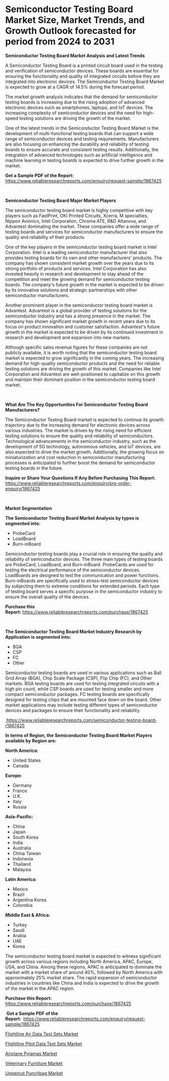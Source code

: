<p><h1>Semiconductor Testing Board Market Size, Market Trends, and Growth Outlook forecasted for period from 2024 to 2031</h1></p><p><strong>Semiconductor Testing Board Market Analysis and Latest Trends</strong></p>
<p><p>A Semiconductor Testing Board is a printed circuit board used in the testing and verification of semiconductor devices. These boards are essential for ensuring the functionality and quality of integrated circuits before they are integrated into electronic devices. The Semiconductor Testing Board Market is expected to grow at a CAGR of 14.5% during the forecast period. </p><p>The market growth analysis indicates that the demand for semiconductor testing boards is increasing due to the rising adoption of advanced electronic devices such as smartphones, laptops, and IoT devices. The increasing complexity of semiconductor devices and the need for high-speed testing solutions are driving the growth of the market. </p><p>One of the latest trends in the Semiconductor Testing Board Market is the development of multi-functional testing boards that can support a wide range of semiconductor devices and testing requirements. Manufacturers are also focusing on enhancing the durability and reliability of testing boards to ensure accurate and consistent testing results. Additionally, the integration of advanced technologies such as artificial intelligence and machine learning in testing boards is expected to drive further growth in the market.</p></p>
<p><strong>Get a Sample PDF of the Report:&nbsp;</strong> <a href="https://www.reliableresearchreports.com/enquiry/request-sample/1867425">https://www.reliableresearchreports.com/enquiry/request-sample/1867425</a></p>
<p>&nbsp;</p>
<p><strong>Semiconductor Testing Board Major Market Players</strong></p>
<p><p>The semiconductor testing board market is highly competitive with key players such as FastPrint, OKI Printed Circuits, Xcerra, M specialties, Nippon Avionics, Intel Corporation, Chroma ATE, R&D Altanova, and Advantest dominating the market. These companies offer a wide range of testing boards and services for semiconductor manufacturers to ensure the quality and reliability of their products.</p><p>One of the key players in the semiconductor testing board market is Intel Corporation. Intel is a leading semiconductor manufacturer that also provides testing boards for its own and other manufacturers' products. The company has shown consistent market growth over the years due to its strong portfolio of products and services. Intel Corporation has also invested heavily in research and development to stay ahead of the competition and meet the growing demand for semiconductor testing boards. The company's future growth in the market is expected to be driven by its innovative solutions and strategic partnerships with other semiconductor manufacturers.</p><p>Another prominent player in the semiconductor testing board market is Advantest. Advantest is a global provider of testing solutions for the semiconductor industry and has a strong presence in the market. The company has shown significant market growth in recent years due to its focus on product innovation and customer satisfaction. Advantest's future growth in the market is expected to be driven by its continued investment in research and development and expansion into new markets.</p><p>Although specific sales revenue figures for these companies are not publicly available, it is worth noting that the semiconductor testing board market is expected to grow significantly in the coming years. The increasing demand for high-quality semiconductor products and the need for reliable testing solutions are driving the growth of this market. Companies like Intel Corporation and Advantest are well-positioned to capitalize on this growth and maintain their dominant position in the semiconductor testing board market.</p></p>
<p>&nbsp;</p>
<p><strong>What Are The Key Opportunities For Semiconductor Testing Board Manufacturers?</strong></p>
<p><p>The Semiconductor Testing Board market is expected to continue its growth trajectory due to the increasing demand for electronic devices across various industries. The market is driven by the rising need for efficient testing solutions to ensure the quality and reliability of semiconductors. Technological advancements in the semiconductor industry, such as the development of 5G technology, autonomous vehicles, and IoT devices, are also expected to drive the market growth. Additionally, the growing focus on miniaturization and cost reduction in semiconductor manufacturing processes is anticipated to further boost the demand for semiconductor testing boards in the future.</p></p>
<p><strong>Inquire or Share Your Questions If Any Before Purchasing This Report:</strong> <a href="https://www.reliableresearchreports.com/enquiry/pre-order-enquiry/1867425">https://www.reliableresearchreports.com/enquiry/pre-order-enquiry/1867425</a></p>
<p>&nbsp;</p>
<p><strong>Market Segmentation</strong></p>
<p><strong>The Semiconductor Testing Board Market Analysis by types is segmented into:</strong></p>
<p><ul><li>ProbeCard</li><li>LoadBoard</li><li>Burn-inBoard</li></ul></p>
<p><p>Semiconductor testing boards play a crucial role in ensuring the quality and reliability of semiconductor devices. The three main types of testing boards are ProbeCard, LoadBoard, and Burn-inBoard. ProbeCards are used for testing the electrical performance of the semiconductor devices. LoadBoards are designed to test the communication and power functions. Burn-inBoards are specifically used to stress-test semiconductor devices by subjecting them to extreme conditions for extended periods. Each type of testing board serves a specific purpose in the semiconductor industry to ensure the overall quality of the devices.</p></p>
<p><strong>Purchase this Report:&nbsp;</strong><a href="https://www.reliableresearchreports.com/purchase/1867425">https://www.reliableresearchreports.com/purchase/1867425</a></p>
<p>&nbsp;</p>
<p><strong>The Semiconductor Testing Board Market Industry Research by Application is segmented into:</strong></p>
<p><ul><li>BGA</li><li>CSP</li><li>FC</li><li>Other</li></ul></p>
<p><p>Semiconductor testing boards are used in various applications such as Ball Grid Array (BGA), Chip Scale Package (CSP), Flip Chip (FC), and Other markets. BGA testing boards are used for testing integrated circuits with a high pin count, while CSP boards are used for testing smaller and more compact semiconductor packages. FC testing boards are specifically designed for testing chips that are mounted face down on the board. Other market applications may include testing different types of semiconductor devices and packages to ensure their functionality and reliability.</p></p>
<p><a href="https://www.reliableresearchreports.com/semiconductor-testing-board-r1867425">&nbsp;https://www.reliableresearchreports.com/semiconductor-testing-board-r1867425</a></p>
<p><strong>In terms of Region, the Semiconductor Testing Board Market Players available by Region are:</strong></p>
<p>
    <p> <strong> North America: </strong>
        <ul>
            <li>United States</li>
            <li>Canada</li>
        </ul>
        </p> 
    <p> <strong> Europe: </strong>
        <ul>
            <li>Germany</li>
            <li>France</li>
            <li>U.K.</li>
            <li>Italy</li>
            <li>Russia</li>
        </ul>
        </p> 
    <p> <strong> Asia-Pacific: </strong>
        <ul>
            <li>China</li>
            <li>Japan</li>
            <li>South Korea</li>
            <li>India</li>
            <li>Australia</li>
            <li>China Taiwan</li>
            <li>Indonesia</li>
            <li>Thailand</li>
            <li>Malaysia</li>
        </ul>
        </p> 
    <p> <strong> Latin America: </strong>
        <ul>
            <li>Mexico</li>
            <li>Brazil</li>
            <li>Argentina Korea</li>
            <li>Colombia</li>
        </ul>
        </p> 
    <p> <strong> Middle East & Africa: </strong>
        <ul>
            <li>Turkey</li>
            <li>Saudi</li>
            <li>Arabia</li>
            <li>UAE</li>
            <li>Korea</li>
        </ul>
    </p>
    </p>
<p><p>The semiconductor testing board market is expected to witness significant growth across various regions including North America, APAC, Europe, USA, and China. Among these regions, APAC is anticipated to dominate the market with a market share of around 40%, followed by North America with approximately 25% market share. The rapid expansion of semiconductor industries in countries like China and India is expected to drive the growth of the market in the APAC region.</p></p>
<p><strong>Purchase this Report: </strong><a href="https://www.reliableresearchreports.com/purchase/1867425">https://www.reliableresearchreports.com/purchase/1867425</a></p>
<p>&nbsp;<strong>Get a Sample PDF of the Report:&nbsp;&nbsp;</strong><a href="https://www.reliableresearchreports.com/enquiry/request-sample/1867425">https://www.reliableresearchreports.com/enquiry/request-sample/1867425</a></p>
<p><strong></strong></p>
<p><p><a href="https://github.com/ksleyeze/Market-Research-Report-List-1/blob/main/flightline-air-data-test-sets-market.md">Flightline Air Data Test Sets Market</a></p><p><a href="https://github.com/hlspriggs/Market-Research-Report-List-1/blob/main/flightline-pitot-data-test-sets-market.md">Flightline Pitot Data Test Sets Market</a></p><p><a href="https://medium.com/@liam.mcgrath5645/airplane-pyjamas-market-research-report-market-forecast-and-growth-prospects-with-a-steady-cagr-of-25d673ddc999">Airplane Pyjamas Market</a></p><p><a href="https://medium.com/@samantha.welch56767/global-veterinary-furniture-market-is-projected-to-grow-at-a-cagr-of-8-9-ad84505ed107">Veterinary Furniture Market</a></p><p><a href="https://medium.com/@penelope.lee568/global-uppercut-punchbag-market-size-is-expected-to-experience-a-cagr-of-10-5-553c01c85712">Uppercut Punchbag Market</a></p></p>
